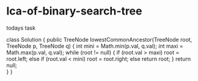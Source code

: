 # lca-of-binary-search-tree
todays task

class Solution {
    public TreeNode lowestCommonAncestor(TreeNode root, TreeNode p, TreeNode q) {
    int mini = Math.min(p.val, q.val);
        int maxi = Math.max(p.val, q.val);
        while (root != null) {
            if (root.val > maxi)
                root = root.left;
            else if (root.val < mini)
                root = root.right;
            else 
                return root;
        }
        return null;    
    }
}
